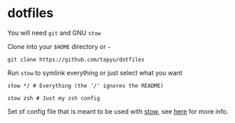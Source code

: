# dotfiles

You will need `git` and GNU `stow`

Clone into your `$HOME` directory or `~`

```shell
git clone https://github.com/tapyu/dotfiles
```

Run `stow` to symlink everything or just select what you want

```shell
stow */ # Everything (the '/' ignores the README)
```

```shell
stow zsh # Just my zsh config
```


Set of config file that is meant to be used with [stow](https://www.gnu.org/software/stow/), see [here](https://www.youtube.com/watch?v=90xMTKml9O0&ab_channel=chris%40machine) for more info.
